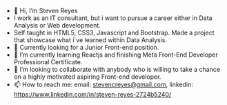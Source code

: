 - 👋 Hi, I’m Steven Reyes
-    I work as an IT consultant, but i want to pursue a career either in Data Analysis or Web development.
-    Self taught in HTML5, CSS3, Javascript and Bootstrap. Made a project that showcase what i`ve learned within Data Analysis.
- 👀 Currently looking for a Junior Front-end position.
- 🌱 I’m currently learning Reactjs and finishing Meta Front-End Developer Professional Certificate.
- 💞️ I’m looking to collaborate with anybody who is willing to take a chance on a highly motivated aspiring Front-end developer.
- 📫 How to reach me: email: stevencreyes@gmail.com, linkedin: https://www.linkedin.com/in/steven-reyes-2724b5240/

<!---
rscr/rscr is a ✨ special ✨ repository because its `README.md` (this file) appears on your GitHub profile.
You can click the Preview link to take a look at your changes.
--->
